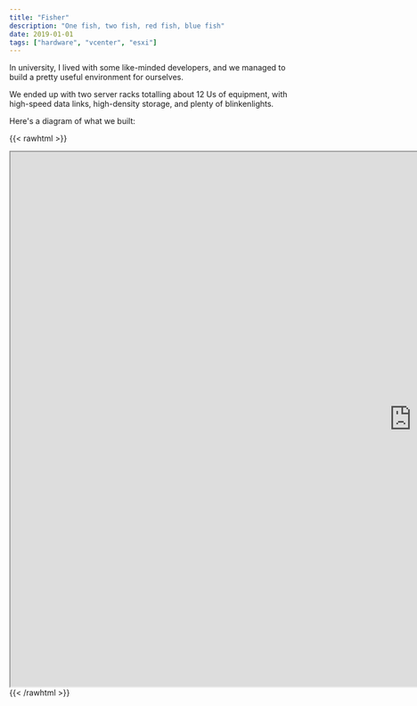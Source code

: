 ```yaml
---
title: "Fisher"
description: "One fish, two fish, red fish, blue fish"
date: 2019-01-01
tags: ["hardware", "vcenter", "esxi"]
---
```


In university, I lived with some like-minded developers, and we managed to build a pretty useful environment for ourselves.

We ended up with two server racks totalling about 12 Us of equipment, with high-speed data links, high-density storage, and plenty of blinkenlights.

Here's a diagram of what we built:

{{< rawhtml >}}
<iframe style="width: 90rem; height: 60rem;" src="https://viewer.diagrams.net/?#R7VxZc%2Bo4Fv411Nx%2BgNLm7ZGdniK305Ca9PRLysEKuGIwbUwg8%2BtH8gK2JMAsBtKd1K0LHNtazvmOzqJjVXBzuu4G9nzy4DvUqyDgrCu4VUEI6jpiH5zymVAsjGPKOHCdhLYlDN3%2F0YQIEurSdegid2Po%2B17ozvPEkT%2Bb0VGYo9lB4K%2Fyt735Xr7XuT2mEmE4sj2Z%2Buw64SSmmhrY0nvUHU%2BSnglILkzt9N6EsJjYjr%2FKkHC7gpuB74fxt%2Bm6ST3OvJQt8XOdHVc34wroLCzyQD34y7Oc%2BnD5uX7rrR8haS1hNZHOh%2B0tk%2FlWkO6x9hqO%2B8G%2BjvnXpj%2BdL0PK50CDDxqkt7wG6R0phfWeeS7XFFiEnwlP9b%2BWfNKNkK7Dqu2541kF19kdHn0L2Uf0JBPULKwuIjjwa%2Fp8vX2waAdF2hgYnG%2BnDL9I61V2ATE6%2BIP6M%2FbR1qpIt1iH4AfUOZQnAbWdxS%2FljkDnI%2Bh9zlz%2BCfUu52%2BrNcDRLwAuJc9jRLaY27PsEB%2Bbv9JoPHyI64g3nX6npxyaPZ2zL7PXxfwqvwGOxmQqrnyBIfb6vV5GnFm%2Blwu6hydkaFy3QF7mJzYZadHvw85jBTUqOZVVTemsrjgWI56aV2fcLvXYMRDGY50QM9WblDsSCJIZoe2MZF0Xu3Rbg3qTfRrtk7ggUlGOJ4iv%2FYw%2BCaceI0Defxj477Tpe37AKDN%2FRjnPXM8TSInBaEXWAjeYPQpdZq7rCXnqOg7vpLGauCEdzu0R73HFvBNGC%2FzlzKHcIIJEIInDoSc%2FO%2FbU9bir0vSXgctNHfhJV%2Bm9yfAVpjch8cHQdYaUmOIu9ac0DD65ksZXsZW4BYlfVDVQ4hettl4GJEm7k4yHkXpUduLYjDdtb40%2F%2B5LY%2FyN8ASz5AhB0X7nYVm44mkgiTDnft1%2Bp9%2Bgv3ND1uQRe%2FTD0p1xSi3nskb25a870rLRFsYX%2BfBcG%2FGXouTNGTR08LjvmTc35OKbrMXc8ayM3DNx1LRlqhOaROxuzO5jBLSTcPBC2so5%2Fp2OqIAyivw2oz4IBE3EeBqYOJRhYSEYBgTWtJBwQCQf9f7WZKAN7xnTpK6AALl%2FQ8iVxVnNYwNpZWChB7y1synqfBhFZiWOrBkuSuCZJvD1jHTPP9J8t7lJVX7YA%2Bu2RoO%2BPB%2B81iBuGfsDj%2BEtHqIUCSA2CKkTldZD1%2F7L%2BVzau%2FEPT9CiqNBVBpZILt%2FVno3ilx7xVoAGg63q1wbVFjE3ZlTuYQxqeok14qoizjo7YOr1e%2F8qBtziEQqSDE0lY8mNNfhGmdY1JlB5Zi9PrXFtqYjYugmN7wEOzHuLmgWvNK9eGbKBHjovOLhbyJ%2BEoOjscLWeEUVCrt28hQt7XmU18R9qX8LNMy1BE2go%2FyzBK8rIsyctq%2BgHNRNpnI%2BbBfQ%2F80H1n15uDIYZGFXarUB8yfRw8XKD9arTsZJX8G3X5wB6QNEDf4A4qcAcVGR5UVoYnHUAuxQNAoz5sV5%2F4uuy3JUHSmVPn22hbAWVk6vEosGGP3scR5zOR0lv0V4jreQmpoq1iwlmwxkd03%2FSTzEZoB2Ma7rkRJYEYdXJ7g7KwM5LUFAtISguoZ4fuR35HUSXdpIdH352FWyxVNV3CEgJi%2FieefvJodh9QbE1uzJAai1kkNRahbjP%2F04GI5IzDzTIN6XozYniK8gfHpB48e86afoHnAb3TuVxagcVTonwhMIi08hCiSCyUZfCQKq%2FwLe%2By5A2xnES%2BrrxlQyPJm5uMeXEGbCo87Ne0BbCXMdgEIlugrAaGatkujS2mgi27IhGFp384XBF4vMugqtXloAZ6woWNCkk6lVHNrIvHxtCM%2FiTlZFd004QNzK4wjXNcuh15orgpueUGDAbxCGZ%2BEE42jaUFOkihwDMarvzgfVFbscc9uli8TH2HTk9Q5D2eyH5lKKzTVqrRWf9CtQlESgIqBof1V3YMHXsxiZxveE0v8fBietAxTPXysGOo3btjaGgnO4ZIdgyJUTOIiZmDaOmGQYS4pGQnMTVi3yBUO1N3AkJIsIQbXasZQCca1CGyQFrxeT4gLQBrmAERWliLcHldQMpeLATdKHpuDgpAM2sUL74FfRBfuCC8yF2hC2tYwBYyakAzAdYMSJAp%2BmpFsUXY0okMrAES%2Fy%2BWYZjCSMuGlioz87eD1n1ZT0zExDBbXS4BLbYg7oOWdt1cC5HNKEmgNRyQu8eWVnTZui%2BriE1h3TKIVtPNCFYRuPTTwAV1sWqEmDViaZZGdAtpmi60Wza45GKxbEb5zrFVOCF8ZzYRiZkNoMOaeeJqBZHQGBNgzbQyf9dFlJwaPgdRquyHlK24AfTS5eog9OB9YQ8SUMM6W4aSf0iwboZmnhp%2FQske61e2lLJ%2F3%2FeXH8E%2FvOi13AJoUeYIKZJf1y6DxEhCws4d%2Bp1Z2%2BdhtYk1HXSrxHwcVtv7qzjECjliRi9rRQX4g3%2FzVVHsMrpre1O0EX9ksZzYqQlQDdtvZ7WjqqHSauSZPTr3g1DZtvQ6kwGe%2BeLoh7a3s2tBJ%2B%2Bh4mBHkintutD29nGqegkVTIPPTZZlu4ZndDCtTs4loK2SFBDJJTL5WqxUZtvSlLjwWCxUabqLkc%2Fuf6CB%2Fe7yLwOejjpc7FW0g6Jq8xVKtK5Tp3FG6RZzdC0JmKotPIRLAiZR7WxeqUL%2BrJcaOwGlP%2BvDAwv5jV7gPmtmGzv43GpG%2F5ug%2FWf9TxbIPLUadV4gaz7xAf0Y1H9tQVB2Wfz9MCUuwrWniyXzAxkXojcE2v%2F5jV%2FSQFRp%2F2PY%2F617Pkf%2BBuvZJdctTYxkLCQvW1DHCp8WlbRuQZVBFcRWdkWGBkS2KOpUUg7kuALKcjMK7HNvzu3gqNrsLoKKvLuoqow4GCmqo8FCgd8Hpfa0hp3axA6cFyeIonqx3kLHRsusV%2BSqCnYNI2JoaKd6llwXsYHkYb1KD49BheACzbLgUmBH%2BhsudwMX%2FcZokZMI32i5Q7TcCh9QsXcSZXKiMvzvUxd2BJn7cywX8N4QFLbu%2BP6DIiFS3rEMXdxE%2Fx371cenh3r%2Fp72y1uGiKtse%2BH06x21xIux9QKhd8%2FAOJUrkNUWRme67H24UEgY%2BgwICU%2Bq4duVwcntPIByTWvEIH%2F0VDVJEsGDTQAdeRxVeb0XkUO77uOaKJ8nvPar9mglmaUGFlqwoEBiKyO8CeTylnqhK%2Be6xbmGfKfhqe8dIjP8hBFZNN4BlEeYrQnxiCQMypReeTFAzTWwAqGsG0czS9pGV4jmQIhYO1ewsdhxecnBtGxiwyNGVu06ijA%2FnO%2FocSvlQjKjZQycO5EnXPsUBbc7tOHWI8ZEl8fEWPM0M45%2F9x6NYZmZP4uw9PGHYHRiNzoA0qz2LX8%2Bdf4K3W1Unmj4znwJ%2BwBZuaNBgAwfVZtQj2dVjcURtjn04a6i7zos8%2FfjHM09zvEPzf9s32vOLrGEoctqmwnqk9x1hw9nP7cHI8bK8PV4at%2F8P"></iframe>
{{< /rawhtml >}}